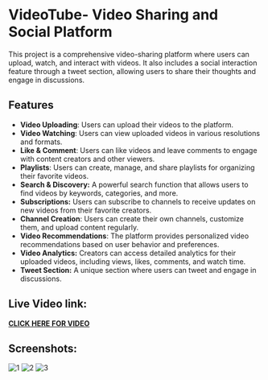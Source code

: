 # **VideoTube- Video Sharing and Social Platform**
This project is a comprehensive video-sharing platform where users can upload, watch, and interact with videos. It also includes a social interaction feature through a tweet section, allowing users to share their thoughts and engage in discussions.

## Features
- **Video Uploading**: Users can upload their videos to the platform.
- **Video Watching**: Users can view uploaded videos in various resolutions and formats.
- **Like & Comment**: Users can like videos and leave comments to engage with content creators and other viewers.
- **Playlists**: Users can create, manage, and share playlists for organizing their favorite videos.
- **Search & Discovery:** A powerful search function that allows users to find videos by keywords, categories, and more.
- **Subscriptions:** Users can subscribe to channels to receive updates on new videos from their favorite creators.
- **Channel Creation**: Users can create their own channels, customize them, and upload content regularly.
- **Video Recommendations**: The platform provides personalized video recommendations based on user behavior and preferences.
- **Video Analytics:** Creators can access detailed analytics for their uploaded videos, including views, likes, comments, and watch time.
- **Tweet Section:** A unique section where users can tweet and engage in discussions.

## Live Video link:
[**CLICK HERE FOR VIDEO**](https://youtu.be/Q246r98AExY)

## Screenshots:
![1](https://github.com/user-attachments/assets/d09e641b-2a77-497e-afef-c62f7184c95f)
![2](https://github.com/user-attachments/assets/9b823774-20ab-4d6c-8e03-8313043e25e5)
![3](https://github.com/user-attachments/assets/f13db00b-7868-4d60-80e2-b0d33d95134e)
